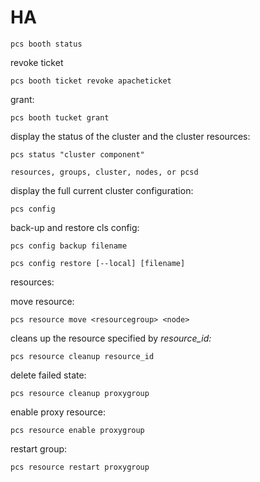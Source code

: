 # HA

```
pcs booth status
```

revoke ticket

```
pcs booth ticket revoke apacheticket
```

grant:

```
pcs booth tucket grant 
```

display the status of the cluster and the cluster resources:

```
pcs status "cluster component"
```

`resources, groups, cluster, nodes, or pcsd`

display the full current cluster configuration:

```
pcs config
```

back-up and restore cls config:

```
pcs config backup filename
```

```
pcs config restore [--local] [filename]
```

resources:

move resource:

```
pcs resource move <resourcegroup> <node>
```

cleans up the resource specified by *resource_id:*

```
pcs resource cleanup resource_id
```

delete failed state: 

```
pcs resource cleanup proxygroup
```

enable proxy resource:

```
pcs resource enable proxygroup
```

restart group:

```
pcs resource restart proxygroup
```